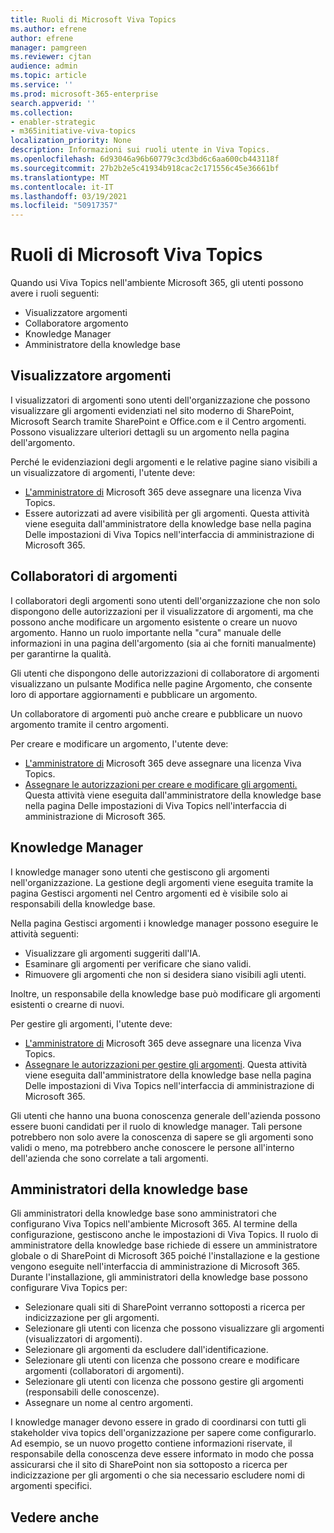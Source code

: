 ```yaml
---
title: Ruoli di Microsoft Viva Topics
ms.author: efrene
author: efrene
manager: pamgreen
ms.reviewer: cjtan
audience: admin
ms.topic: article
ms.service: ''
ms.prod: microsoft-365-enterprise
search.appverid: ''
ms.collection:
- enabler-strategic
- m365initiative-viva-topics
localization_priority: None
description: Informazioni sui ruoli utente in Viva Topics.
ms.openlocfilehash: 6d93046a96b60779c3cd3bd6c6aa600cb443118f
ms.sourcegitcommit: 27b2b2e5c41934b918cac2c171556c45e36661bf
ms.translationtype: MT
ms.contentlocale: it-IT
ms.lasthandoff: 03/19/2021
ms.locfileid: "50917357"
---
```

# <a name="microsoft-viva-topics-roles"></a>Ruoli di Microsoft Viva Topics 

Quando usi Viva Topics nell'ambiente Microsoft 365, gli utenti possono avere i ruoli seguenti:
-   Visualizzatore argomenti
-   Collaboratore argomento
-   Knowledge Manager
-   Amministratore della knowledge base

## <a name="topic-viewer"></a>Visualizzatore argomenti

I visualizzatori di argomenti sono utenti dell'organizzazione che possono visualizzare gli argomenti evidenziati nel sito moderno di SharePoint, Microsoft Search tramite SharePoint e Office.com e il Centro argomenti. Possono visualizzare ulteriori dettagli su un argomento nella pagina dell'argomento. 

Perché le evidenziazioni degli argomenti e le relative pagine siano visibili a un visualizzatore di argomenti, l'utente deve:
-   [L'amministratore di](./set-up-topic-experiences.md#assign-licenses) Microsoft 365 deve assegnare una licenza Viva Topics.
-   Essere autorizzati ad avere visibilità per gli argomenti. Questa attività viene eseguita dall'amministratore della knowledge base nella pagina Delle impostazioni di Viva Topics nell'interfaccia di amministrazione di Microsoft 365.


## <a name="topic-contributors"></a>Collaboratori di argomenti

I collaboratori degli argomenti sono utenti dell'organizzazione che non solo dispongono delle autorizzazioni per il visualizzatore di argomenti, ma che possono anche modificare un argomento esistente o creare un nuovo argomento. Hanno un ruolo importante nella "cura" manuale delle informazioni in una pagina dell'argomento (sia ai che forniti manualmente) per garantirne la qualità.

Gli utenti che dispongono delle  autorizzazioni di collaboratore di argomenti visualizzano un pulsante Modifica nelle pagine Argomento, che consente loro di apportare aggiornamenti e pubblicare un argomento.

Un collaboratore di argomenti può anche creare e pubblicare un nuovo argomento tramite il centro argomenti.

Per creare e modificare un argomento, l'utente deve:

-   [L'amministratore di](./set-up-topic-experiences.md#assign-licenses) Microsoft 365 deve assegnare una licenza Viva Topics.
-   [Assegnare le autorizzazioni per creare e modificare gli argomenti.](./topic-experiences-user-permissions.md#change-who-has-permissions-to-do-tasks-on-the-topic-center) Questa attività viene eseguita dall'amministratore della knowledge base nella pagina Delle impostazioni di Viva Topics nell'interfaccia di amministrazione di Microsoft 365.

## <a name="knowledge-managers"></a>Knowledge Manager

I knowledge manager sono utenti che gestiscono gli argomenti nell'organizzazione.  La gestione degli argomenti viene eseguita tramite la pagina Gestisci argomenti nel Centro argomenti ed è visibile solo ai responsabili della knowledge base.

Nella pagina Gestisci argomenti i knowledge manager possono eseguire le attività seguenti:
-   Visualizzare gli argomenti suggeriti dall'IA.
-   Esaminare gli argomenti per verificare che siano validi.
-   Rimuovere gli argomenti che non si desidera siano visibili agli utenti.

Inoltre, un responsabile della knowledge base può modificare gli argomenti esistenti o crearne di nuovi.

Per gestire gli argomenti, l'utente deve:
-   [L'amministratore di](./set-up-topic-experiences.md#assign-licenses) Microsoft 365 deve assegnare una licenza Viva Topics.
-   [Assegnare le autorizzazioni per gestire gli argomenti](./topic-experiences-user-permissions.md#change-who-has-permissions-to-do-tasks-on-the-topic-center). Questa attività viene eseguita dall'amministratore della knowledge base nella pagina Delle impostazioni di Viva Topics nell'interfaccia di amministrazione di Microsoft 365.

Gli utenti che hanno una buona conoscenza generale dell'azienda possono essere buoni candidati per il ruolo di knowledge manager. Tali persone potrebbero non solo avere la conoscenza di sapere se gli argomenti sono validi o meno, ma potrebbero anche conoscere le persone all'interno dell'azienda che sono correlate a tali argomenti.


## <a name="knowledge-admins"></a>Amministratori della knowledge base

Gli amministratori della knowledge base sono amministratori che configurano Viva Topics nell'ambiente Microsoft 365. Al termine della configurazione, gestiscono anche le impostazioni di Viva Topics. Il ruolo di amministratore della knowledge base richiede di essere un amministratore globale o di SharePoint di Microsoft 365 poiché l'installazione e la gestione vengono eseguite nell'interfaccia di amministrazione di Microsoft 365.
Durante l'installazione, gli amministratori della knowledge base possono configurare Viva Topics per:

-   Selezionare quali siti di SharePoint verranno sottoposti a ricerca per indicizzazione per gli argomenti.
-   Selezionare gli utenti con licenza che possono visualizzare gli argomenti (visualizzatori di argomenti).
-   Selezionare gli argomenti da escludere dall'identificazione.
-   Selezionare gli utenti con licenza che possono creare e modificare argomenti (collaboratori di argomenti).
-   Selezionare gli utenti con licenza che possono gestire gli argomenti (responsabili delle conoscenze).
-   Assegnare un nome al centro argomenti.

I knowledge manager devono essere in grado di coordinarsi con tutti gli stakeholder viva topics dell'organizzazione per sapere come configurarlo. Ad esempio, se un nuovo progetto contiene informazioni riservate, il responsabile della conoscenza deve essere informato in modo che possa assicurarsi che il sito di SharePoint non sia sottoposto a ricerca per indicizzazione per gli argomenti o che sia necessario escludere nomi di argomenti specifici.


## <a name="see-also"></a>Vedere anche